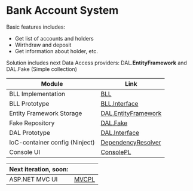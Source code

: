 ﻿# Bank Account System
Basic features includes:
  - Get list of accounts and holders
  - Wirthdraw and deposit
  - Get information about holder, etc.

Solution includes next Data Access providers: DAL.**EntityFramework** and DAL.Fake (Simple collection)

| Module | Link |
| ------ | ------ |
| BLL Implementation| [BLL](https://github.com/stashinskii/NET.S.2018.Stashynski.09/tree/master/AccountSystem/BLL) |  
| BLL Prototype | [BLL.Interface](https://github.com/stashinskii/NET.S.2018.Stashynski.09/tree/master/AccountSystem/BLL.Interface) |
| Entity Framework Storage | [DAL.EntityFramework](https://github.com/stashinskii/NET.S.2018.Stashynski.09/tree/master/AccountSystem/DAL.EntityFramework) |
| Fake Repository | [DAL.Fake](https://github.com/stashinskii/NET.S.2018.Stashynski.09/tree/master/AccountSystem/DAL.Fake)|
| DAL Prototype | [DAL.Interface](https://github.com/stashinskii/NET.S.2018.Stashynski.09/tree/master/AccountSystem/DAL.Interface) |
| IoC-container config (Ninject) | [DependencyResolver](https://github.com/stashinskii/NET.S.2018.Stashynski.09/tree/master/AccountSystem/DependencyResolver) |
| Console UI | [ConsolePL](https://github.com/stashinskii/NET.S.2018.Stashynski.09/tree/master/AccountSystem/ConsolePL) |

|Next iteration, soon:||
| ------ | ------ |
| ASP.NET MVC UI | [MVCPL](#) |

